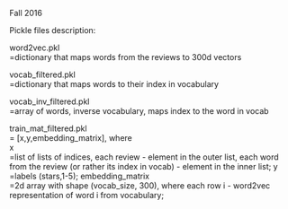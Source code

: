 Fall 2016


Pickle files description:

word2vec.pkl<br />
=dictionary that maps words from the reviews to 300d vectors

vocab_filtered.pkl<br />
=dictionary that maps words to their index in vocabulary

vocab_inv_filtered.pkl<br />
=array of words, inverse vocabulary, maps index to the word in vocab

train_mat_filtered.pkl<br />
= [x,y,embedding_matrix], where <br />
x  <br />
=list of lists of indices, each review - element in the outer list, 
each word from the review (or rather its index in vocab) - element in the inner list;
y <br />
=labels (stars,1-5);
embedding_matrix <br />
=2d array with shape (vocab_size, 300), where each row i - word2vec representation 
of word i from vocabulary;
